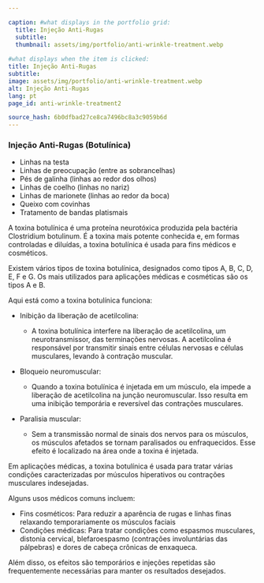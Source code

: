 ```yaml
---

caption: #what displays in the portfolio grid:
  title: Injeção Anti-Rugas
  subtitle: 
  thumbnail: assets/img/portfolio/anti-wrinkle-treatment.webp
  
#what displays when the item is clicked:
title: Injeção Anti-Rugas
subtitle: 
image: assets/img/portfolio/anti-wrinkle-treatment.webp
alt: Injeção Anti-Rugas
lang: pt
page_id: anti-wrinkle-treatment2

source_hash: 6b0dfbad27ce8ca7496bc8a3c9059b6d
---
```

### Injeção Anti-Rugas (Botulínica)
- Linhas na testa
- Linhas de preocupação (entre as sobrancelhas)
- Pés de galinha (linhas ao redor dos olhos)
- Linhas de coelho (linhas no nariz)
- Linhas de marionete (linhas ao redor da boca)
- Queixo com covinhas
- Tratamento de bandas platismais

A toxina botulínica é uma proteína neurotóxica produzida pela bactéria Clostridium botulinum. É a toxina mais potente conhecida e, em formas controladas e diluídas, a toxina botulínica é usada para fins médicos e cosméticos.

Existem vários tipos de toxina botulínica, designados como tipos A, B, C, D, E, F e G. Os mais utilizados para aplicações médicas e cosméticas são os tipos A e B.

Aqui está como a toxina botulínica funciona:
- Inibição da liberação de acetilcolina:
  - A toxina botulínica interfere na liberação de acetilcolina, um neurotransmissor, das terminações nervosas. A acetilcolina é responsável por transmitir sinais entre células nervosas e células musculares, levando à contração muscular.

- Bloqueio neuromuscular:
  - Quando a toxina botulínica é injetada em um músculo, ela impede a liberação de acetilcolina na junção neuromuscular. Isso resulta em uma inibição temporária e reversível das contrações musculares.

- Paralisia muscular:
  - Sem a transmissão normal de sinais dos nervos para os músculos, os músculos afetados se tornam paralisados ou enfraquecidos. Esse efeito é localizado na área onde a toxina é injetada.

Em aplicações médicas, a toxina botulínica é usada para tratar várias condições caracterizadas por músculos hiperativos ou contrações musculares indesejadas.

Alguns usos médicos comuns incluem:
- Fins cosméticos: Para reduzir a aparência de rugas e linhas finas relaxando temporariamente os músculos faciais
- Condições médicas: Para tratar condições como espasmos musculares, distonia cervical, blefaroespasmo (contrações involuntárias das pálpebras) e dores de cabeça crônicas de enxaqueca.

Além disso, os efeitos são temporários e injeções repetidas são frequentemente necessárias para manter os resultados desejados.